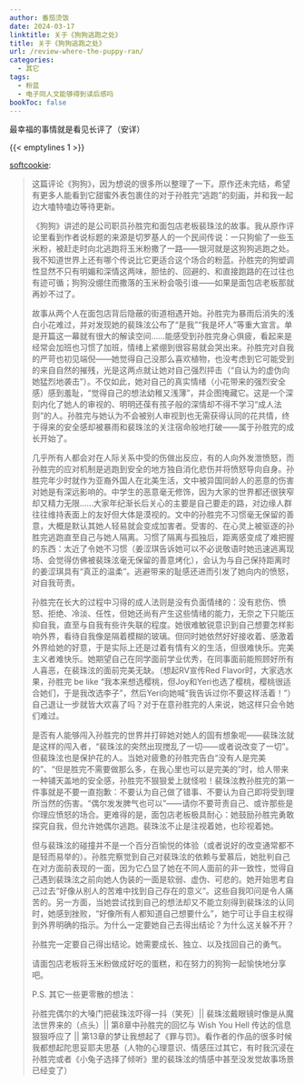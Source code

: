 ```yaml
---
author: 番茄烫饭
date: 2024-03-17
linktitle: 关于《狗狗逃跑之处》
title: 关于《狗狗逃跑之处》
url: /review-where-the-puppy-ran/
categories:
  - 其它
tags:
  - 粉蓝
  - 电子同人文能够得到读后感吗
bookToc: false
---
```


最幸福的事情就是看见长评了（安详）

<!--more-->

{{< emptylines 1 >}}

[softcookie](https://softcookie.lofter.com/):

>这篇评论《狗狗》，因为想说的很多所以整理了一下。原作还未完结，希望有更多人能看到它甜蜜外表包裹住的对于孙胜完“逃跑”的刻画，并和我一起边大嗑特嗑边等待更新。
>
>《狗狗》讲述的是公司职员孙胜完和面包店老板裴珠泫的故事。我从原作评论里看到作者说标题的来源是切罗基人的一个民间传说：一只狗偷了一些玉米粉，被赶走时向北逃跑将玉米粉撒了一路——银河就是这狗狗逃跑之处。我不知道世界上还有哪个传说比它更适合这个场合的粉蓝。孙胜完的狗塑调性显然不只有明媚和深情这两味，胆怯的、回避的、和直接跑路的在过往也有迹可循；狗狗没绷住而撒落的玉米粉会吸引谁——如果是面包店老板那就再妙不过了。
>
>故事从两个人在面包店背后隐蔽的街道相遇开始。孙胜完为暴雨后消失的浅白小花难过，并对发现她的裴珠泫公布了“是我”“我是坏人”等重大宣言。单是开篇这一幕就有很大的解读空间……能感受到孙胜完身心俱疲，看起来是经常会加班也习惯了加班，情绪上紧绷到很容易就会哭出来。孙胜完对自我的严苛也初见端倪——她觉得自己没那么喜欢植物，也没考虑到它可能受到的来自自然的摧残，光是这两点就让她对自己强烈抨击（“自认为的虚伪向她猛烈地袭击”）。不仅如此，她对自己的真实情绪（小花带来的强烈安全感）感到羞耻，“觉得自己的想法幼稚又浅薄”，并企图掩藏它。这是一个深刻内化了她人的审视的、明明还葆有孩子般的深情却不得不学习“成人法则”的人。孙胜完与她认为不会被别人审视到也无需获得认同的花共情，终于得来的安全感却被暴雨和裴珠泫的关注宿命般地打破——属于孙胜完的成长开始了。
>
>几乎所有人都会对在人际关系中受的伤做出反应，有的人向外发泄愤怒，而孙胜完的应对机制是逃跑到安全的地方独自消化悲伤并将愤怒导向自身。孙胜完年少时就作为亚裔外国人在北美生活，文中被异国同龄人的恶意的伤害对她是有深远影响的。中学生的恶意毫无修饰，因为大家的世界都还很狭窄却又精力无限……大家年纪渐长后关心的主要是自己要走的路，对边缘人群往往维持表面上的友好但大体是漠视的。文中的孙胜完不习惯毫无保留的善意，大概是默认其她人轻易就会变成加害者。受害的、在心灵上被驱逐的孙胜完逃跑直至自己与她人隔离。习惯了隔离与孤独后，距离感变成了难把握的东西：太近了令她不习惯（姜涩琪告诉她可以不必说敬语时她迅速逃离现场、会觉得仿佛被裴珠泫毫无保留的善意烤化），会认为与自己保持距离时的姜涩琪具有“真正的温柔”。逃避带来的耻感还进而引发了她向内的愤怒，对自我苛责。
>
>孙胜完在长大的过程中习得的成人法则是没有负面情绪的：没有悲伤、愤怒、拒绝、冷淡、任性，但她还尚有产生这些情绪的能力，无奈之下只能压抑自我，直至与自我有些许失联的程度。她很难敏锐意识到自己想要怎样影响外界，看待自我像是隔着模糊的玻璃。但同时她依然好好接收着、感激着外界给她的好意，于是实际上还是过着有情有义的生活，但很难快乐。完美主义者难快乐。她期望自己在同学面前学业优秀，在同事面前能照顾好所有人喜恶，在裴珠泫的面前完美无缺。（想起RV宣传Red Flavor时，大家选水果，孙胜完 be like “我本来想选樱桃，但Joy和Yeri也选了樱桃，樱桃很适合她们，于是我改选李子”，然后Yeri向她喊“我告诉过你不要这样活着！”）自己退让一步就皆大欢喜了吗？对于在意孙胜完的人来说，她这样只会令她们难过。
>
>是否有人能够闯入孙胜完的世界并打碎她对她人的固有想象呢——裴珠泫就是这样的闯入者，“裴珠泫的突然出现搅乱了一切——或者说改变了一切”。但裴珠泫也是保护花的人。当她对疲惫的孙胜完告白“没有人是完美的”、“但是胜完不需要做那么多，在我心里也可以是完美的”时，给人带来一种铺天盖地的安全感，孙胜完不狠狠爱上就怪啦！裴珠泫教孙胜完的第一件事就是不要一直抱歉：不要认为自己做了错事、不要认为自己即将受到理所当然的伤害。“偶尔发发脾气也可以”——请你不要苛责自己、或许那些是你理应愤怒的场合。更难得的是，面包店老板极具耐心：她鼓励孙胜完勇敢探究自我，但允许她偶尔逃跑。裴珠泫不止是注视着她，也珍视着她。
>
>但与裴珠泫的碰撞并不是一个百分百愉悦的体验（或者说好的改变通常都不是轻而易举的）。孙胜完察觉到自己对裴珠泫的依赖与爱慕后，她批判自己在对方面前表现的一面，因为它凸显了她在不同人面前的非一致性，觉得自己遇到裴珠泫之前向她人伪装的一面是软弱、虚伪、可悲的。她开始思考自己过去“好像从别人的苦难中找到自己存在的意义”。这些自我叩问是令人痛苦的。另一方面，当她尝试找到自己的想法却又不能立刻得到裴珠泫的认同时，她感到挫败，“好像所有人都知道自己想要什么”，她宁可让手自主权得到外界明确的指示。为什么一定要她自己去得出结论？为什么这关躲不开？
>
>孙胜完一定要自己得出结论。她需要成长、独立、以及找回自己的勇气。
>
>请面包店老板将玉米粉做成好吃的蛋糕，和在努力的狗狗一起愉快地分享吧。
>
>P.S. 其它一些更零散的想法：
>
>孙胜完偶尔的大嗓门把裴珠泫吓得一抖（笑死）|| 裴珠泫戴眼镜时像是从魔法世界来的（点头）|| 第8章中孙胜完的回忆与 Wish You Hell 传达的信息狠狠呼应了 || 第13章的梦让我想起了《罪与罚》。看作者的作品的很多时候我都想起陀思妥耶夫思基（人物的心理意识、情感压过其它，有时我沉浸在孙胜完或者《小兔子选择了倾听》里的裴珠泫的情感中甚至没发觉故事场景已经变了）
